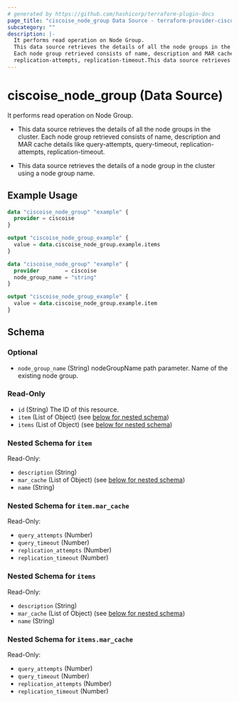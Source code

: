 ```yaml
---
# generated by https://github.com/hashicorp/terraform-plugin-docs
page_title: "ciscoise_node_group Data Source - terraform-provider-ciscoise"
subcategory: ""
description: |-
  It performs read operation on Node Group.
  This data source retrieves the details of all the node groups in the cluster.
  Each node group retrieved consists of name, description and MAR cache details like query-attempts, query-timeout,
  replication-attempts, replication-timeout.This data source retrieves the details of a node group in the cluster using a node group name.
---
```


# ciscoise_node_group (Data Source)

It performs read operation on Node Group.

- This data source retrieves the details of all the node groups in the cluster.
 Each node group retrieved consists of name, description and MAR cache details like query-attempts, query-timeout,
replication-attempts, replication-timeout.

- This data source retrieves the details of a node group in the cluster using a node group name.

## Example Usage

```terraform
data "ciscoise_node_group" "example" {
  provider = ciscoise
}

output "ciscoise_node_group_example" {
  value = data.ciscoise_node_group.example.items
}

data "ciscoise_node_group" "example" {
  provider        = ciscoise
  node_group_name = "string"
}

output "ciscoise_node_group_example" {
  value = data.ciscoise_node_group.example.item
}
```

<!-- schema generated by tfplugindocs -->
## Schema

### Optional

- `node_group_name` (String) nodeGroupName path parameter. Name of the existing node group.

### Read-Only

- `id` (String) The ID of this resource.
- `item` (List of Object) (see [below for nested schema](#nestedatt--item))
- `items` (List of Object) (see [below for nested schema](#nestedatt--items))

<a id="nestedatt--item"></a>
### Nested Schema for `item`

Read-Only:

- `description` (String)
- `mar_cache` (List of Object) (see [below for nested schema](#nestedobjatt--item--mar_cache))
- `name` (String)

<a id="nestedobjatt--item--mar_cache"></a>
### Nested Schema for `item.mar_cache`

Read-Only:

- `query_attempts` (Number)
- `query_timeout` (Number)
- `replication_attempts` (Number)
- `replication_timeout` (Number)



<a id="nestedatt--items"></a>
### Nested Schema for `items`

Read-Only:

- `description` (String)
- `mar_cache` (List of Object) (see [below for nested schema](#nestedobjatt--items--mar_cache))
- `name` (String)

<a id="nestedobjatt--items--mar_cache"></a>
### Nested Schema for `items.mar_cache`

Read-Only:

- `query_attempts` (Number)
- `query_timeout` (Number)
- `replication_attempts` (Number)
- `replication_timeout` (Number)



